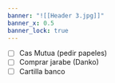 ```yaml
---
banner: "![[Header 3.jpg]]"
banner_x: 0.5
banner_lock: true
---
```


- [ ] Cas Mutua (pedir papeles) 
- [ ] Comprar jarabe (Danko)
- [ ] Cartilla banco